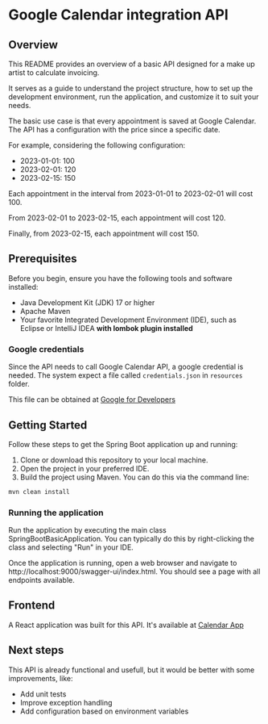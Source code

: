 # Google Calendar integration API

## Overview

This README provides an overview of a basic API designed for a make up artist to calculate invoicing.

It serves as a guide to understand the project structure, how to set up the development environment, run the application, and customize it to suit your needs.

The basic use case is that every appointment is saved at Google Calendar.
The API has a configuration with the price since a specific date.

For example, considering the following configuration:

- 2023-01-01: 100
- 2023-02-01: 120
- 2023-02-15: 150

Each appointment in the interval from 2023-01-01 to 2023-02-01 will cost 100.

From 2023-02-01 to 2023-02-15, each appointment will cost 120.

Finally, from 2023-02-15, each appointment will cost 150.

## Prerequisites

Before you begin, ensure you have the following tools and software installed:

- Java Development Kit (JDK) 17 or higher
- Apache Maven
- Your favorite Integrated Development Environment (IDE), such as Eclipse or IntelliJ IDEA **with lombok plugin installed**

### Google credentials

Since the API needs to call Google Calendar API, a google credential is needed.
The system expect a file called `credentials.json` in `resources` folder.

This file can be obtained at [Google for Developers](https://developers.google.com/)

## Getting Started

Follow these steps to get the Spring Boot application up and running:

1. Clone or download this repository to your local machine.
1. Open the project in your preferred IDE.
1. Build the project using Maven. You can do this via the command line:

```bash
mvn clean install
```

### Running the application

Run the application by executing the main class SpringBootBasicApplication. You can typically do this by right-clicking the class and selecting "Run" in your IDE.

Once the application is running, open a web browser and navigate to http://localhost:9000/swagger-ui/index.html. You should see a page with all endpoints available.

## Frontend

A React application was built for this API. It's available at [Calendar App](https://github.com/angeloassis13/calendar-app)

## Next steps

This API is already functional and usefull, but it would be better with some improvements, like:

- Add unit tests
- Improve exception handling
- Add configuration based on environment variables

